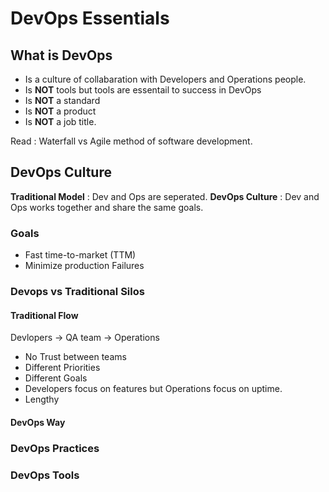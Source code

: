 # DevOps Essentials

## What is DevOps
- Is a culture of collabaration with Developers and Operations people.
- Is **NOT** tools but tools are essentail to success in DevOps
- Is **NOT** a standard
- Is **NOT** a product
- Is **NOT** a job title.

Read : Waterfall vs Agile method of software development.

## DevOps Culture
**Traditional Model** : Dev and Ops are seperated.
**DevOps Culture** : Dev and Ops works together and share the same goals.

### Goals
- Fast time-to-market (TTM)
- Minimize production Failures

### Devops vs Traditional Silos

#### Traditional Flow
Devlopers -> QA team -> Operations
- No Trust between teams
- Different Priorities
- Different Goals
- Developers focus on features but Operations focus on uptime.
- Lengthy 

#### DevOps Way


### DevOps Practices
<place holder>
  
### DevOps Tools
<place holder>
